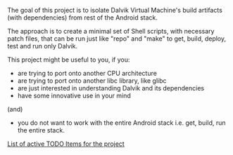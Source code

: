 The goal of this project is to isolate Dalvik Virtual Machine's build artifacts (with dependencies) from rest of the Android stack.

The approach is to create a minimal set of Shell scripts, with necessary patch files, that can be run just like "repo" and "make" to get, build, deploy, test and run only Dalvik.

This project might be useful to you, if you:
  * are trying to port onto another CPU architecture
  * are trying to port onto another libc library, like glibc
  * are just interested in understanding Dalvik and its dependencies
  * have some innovative use in your mind

(and)

  * you do not want to work with the entire Android stack i.e. get, build, run the entire stack.

[List of active TODO Items for the project](ToDoList.md)